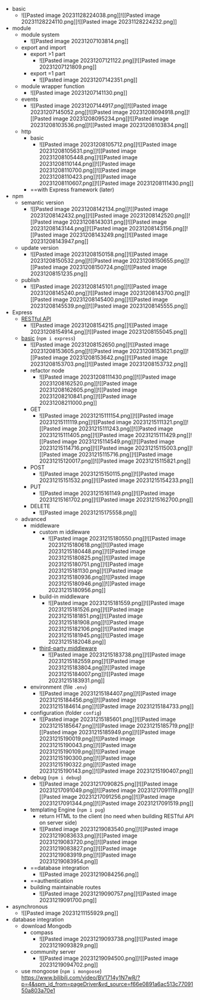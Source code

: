 - basic
	- ![[Pasted image 20231128224038.png]]![[Pasted image 20231128224110.png]]![[Pasted image 20231128224232.png]]
- module
	- module system
		- ![[Pasted image 20231207103814.png]]
	- export and import
		- export >1 part 
			- ![[Pasted image 20231207121122.png]]![[Pasted image 20231207121809.png]]
		- export =1 part 
			- ![[Pasted image 20231207142351.png]]
	- module wrapper function
		- ![[Pasted image 20231207141130.png]]
	- events
		- ![[Pasted image 20231207144917.png]]![[Pasted image 20231207145052.png]]![[Pasted image 20231208094918.png]]![[Pasted image 20231208095234.png]]![[Pasted image 20231208103536.png]]![[Pasted image 20231208103834.png]]
	- http
		- basic
			- ![[Pasted image 20231208105712.png]]![[Pasted image 20231208105631.png]]![[Pasted image 20231208105448.png]]![[Pasted image 20231208110144.png]]![[Pasted image 20231208110700.png]]![[Pasted image 20231208110423.png]]![[Pasted image 20231208110607.png]]![[Pasted image 20231208111430.png]]
		- ==with Express framework (later)
- npm
	- semantic version
		- ![[Pasted image 20231208142134.png]]![[Pasted image 20231208142432.png]]![[Pasted image 20231208142520.png]]![[Pasted image 20231208143031.png]]![[Pasted image 20231208143144.png]]![[Pasted image 20231208143156.png]]![[Pasted image 20231208143249.png]]![[Pasted image 20231208143947.png]]
	- update version
		- ![[Pasted image 20231208150158.png]]![[Pasted image 20231208150532.png]]![[Pasted image 20231208150655.png]]![[Pasted image 20231208150724.png]]![[Pasted image 20231208151235.png]]
	- publish
		- ![[Pasted image 20231208145101.png]]![[Pasted image 20231208145240.png]]![[Pasted image 20231208143700.png]]![[Pasted image 20231208145400.png]]![[Pasted image 20231208145539.png]]![[Pasted image 20231208145555.png]]
- Express 
	- [RESTful API](https://www.ruanyifeng.com/blog/2011/09/restful.html)
		- ![[Pasted image 20231208154215.png]]![[Pasted image 20231208154914.png]]![[Pasted image 20231208155045.png]]
	- [basic](https://www.bilibili.com/video/BV1FW4y1T7Cs/?p=2&spm_id_from=pageDriver&vd_source=f66e0891a6ac513c7709150a803a70e1) (`npm i express`)
		- ![[Pasted image 20231208152650.png]]![[Pasted image 20231208153605.png]]![[Pasted image 20231208153621.png]]![[Pasted image 20231208153642.png]]![[Pasted image 20231208153703.png]]![[Pasted image 20231208153732.png]]
		- refactor node
			- ![[Pasted image 20231208111430.png]]![[Pasted image 20231208162520.png]]![[Pasted image 20231208162605.png]]![[Pasted image 20231208210841.png]]![[Pasted image 20231208211000.png]]
		- GET
			- ![[Pasted image 20231215111154.png]]![[Pasted image 20231215111119.png]]![[Pasted image 20231215111321.png]]![[Pasted image 20231215111243.png]]![[Pasted image 20231215111405.png]]![[Pasted image 20231215111429.png]]![[Pasted image 20231215114549.png]]![[Pasted image 20231215114716.png]]![[Pasted image 20231215115003.png]]![[Pasted image 20231215115716.png]]![[Pasted image 20231215120017.png]]![[Pasted image 20231215115821.png]]
		- POST
			- ![[Pasted image 20231215150115.png]]![[Pasted image 20231215151532.png]]![[Pasted image 20231215154233.png]]
		- PUT
			- ![[Pasted image 20231215161149.png]]![[Pasted image 20231215161702.png]]![[Pasted image 20231215162700.png]]
		- DELETE
			- ![[Pasted image 20231215175558.png]]
	- advanced
		- middleware
			- custom m iddleware
				- ![[Pasted image 20231215180550.png]]![[Pasted image 20231215180618.png]]![[Pasted image 20231215180448.png]]![[Pasted image 20231215180825.png]]![[Pasted image 20231215180751.png]]![[Pasted image 20231215181130.png]]![[Pasted image 20231215180936.png]]![[Pasted image 20231215180946.png]]![[Pasted image 20231215180956.png]]
			- build-in middleware
				- ![[Pasted image 20231215181559.png]]![[Pasted image 20231215181526.png]]![[Pasted image 20231215181851.png]]![[Pasted image 20231215181908.png]]![[Pasted image 20231215182106.png]]![[Pasted image 20231215181945.png]]![[Pasted image 20231215182048.png]]
			- [third-party middleware](https://expressjs.com/en/resources/middleware.html) 
				- ![[Pasted image 20231215183738.png]]![[Pasted image 20231215182559.png]]![[Pasted image 20231215183804.png]]![[Pasted image 20231215184007.png]]![[Pasted image 20231215183931.png]]
		- environment (file `.env`)
			- ![[Pasted image 20231215184407.png]]![[Pasted image 20231215184456.png]]![[Pasted image 20231215184614.png]]![[Pasted image 20231215184733.png]]
		- configuration (folder `config`)
			- ![[Pasted image 20231215185601.png]]![[Pasted image 20231215185647.png]]![[Pasted image 20231215185719.png]]![[Pasted image 20231215185949.png]]![[Pasted image 20231215190019.png]]![[Pasted image 20231215190043.png]]![[Pasted image 20231215190109.png]]![[Pasted image 20231215190300.png]]![[Pasted image 20231215190322.png]]![[Pasted image 20231215190143.png]]![[Pasted image 20231215190407.png]]
		- debug (`npm i debug`)
			- ![[Pasted image 20231217090825.png]]![[Pasted image 20231217091049.png]]![[Pasted image 20231217091119.png]]![[Pasted image 20231217091256.png]]![[Pasted image 20231217091344.png]]![[Pasted image 20231217091519.png]]
		- templating Engine (`npm i pug`)
			- return HTML to the client (no need when building RESTful API on server side)
			- ![[Pasted image 20231219083540.png]]![[Pasted image 20231219083633.png]]![[Pasted image 20231219083720.png]]![[Pasted image 20231219083827.png]]![[Pasted image 20231219083919.png]]![[Pasted image 20231219083954.png]]
		- ==database integration
			- ![[Pasted image 20231219084256.png]]
		- ==authentication
		- building maintainable routes
			- ![[Pasted image 20231219090757.png]]![[Pasted image 20231219091700.png]]
- asynchronous
	- ![[Pasted image 20231211155929.png]]
- database integration
	- download Mongodb
		- compass
			- ![[Pasted image 20231219093738.png]]![[Pasted image 20231219093829.png]]
		- community server
			- ![[Pasted image 20231219094500.png]]![[Pasted image 20231219094702.png]]
	- use mongoose (`npm i mongoose`)
https://www.bilibili.com/video/BV1714y1N7wR/?p=4&spm_id_from=pageDriver&vd_source=f66e0891a6ac513c7709150a803a70e1
























